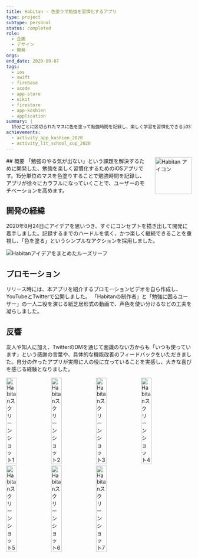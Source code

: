 ```yaml
---
title: Habitan - 色塗りで勉強を習慣化するアプリ
type: project
subtype: personal
status: completed
role:
  - 企画
  - デザイン
  - 開発
orgs:
end_date: 2020-09-07
tags:
  - ios
  - swift
  - firebase
  - xcode
  - app-store
  - uikit
  - firestore
  - app-koshien
  - application
summary: |
  15分ごとに区切られたマスに色を塗って勉強時間を記録し、楽しく学習を習慣化できるiOSアプリ。アプリ甲子園2020ファイナリスト、Life is Tech! スクールカップ最高賞（ゴールドアワード）受賞。
achievements:
  - activity_app_koshien_2020
  - activity_lit_school_cup_2020
---
```


<img src="linked_assets/10_Projects/Personal/habitan/assets/habitan_icon.jpg" alt="Habitan アイコン" style="float: right; width: 100px; margin-left: 16px;">
## 概要
「勉強のやる気が出ない」という課題を解決するために開発した、勉強を楽しく習慣化するためのiOSアプリです。15分単位のマスを色塗りすることで勉強時間を記録し、アプリが徐々にカラフルになっていくことで、ユーザーのモチベーションを高めます。

## 開発の経緯
2020年8月24日にアイデアを思いつき、すぐにコンセプトを描き出して開発に着手しました。記録するまでのハードルを低く、かつ楽しく継続できることを重視し、「色を塗る」というシンプルなアクションを採用しました。

![Habitanアイデアをまとめたルーズリーフ](linked_assets/10_Projects/Personal/habitan/assets/habitan_idea_looseleaf.jpg)

## プロモーション
リリース時には、本アプリを紹介するプロモーションビデオを自ら作成し、YouTubeとTwitterで公開しました。
「Habitanの制作者」と「勉強に困るユーザー」の一人二役を演じる紙芝居形式の動画で、声色を使い分けるなどの工夫を凝らしました。

## 反響
友人や知人に加え、TwitterのDMを通じて面識のない方からも「いつも使っています」という感謝の言葉や、具体的な機能改善のフィードバックをいただきました。自分の作ったアプリが実際に人の役に立っていることを実感し、大きな喜びを感じる経験となりました。

<div style="display: flex; gap: 1px;">
    <img src="linked_assets/10_Projects/Personal/habitan/assets/habitan_ss_1.jpg" alt="Habitanスクリーンショット1" width="24%">
    <img src="linked_assets/10_Projects/Personal/habitan/assets/habitan_ss_2.jpg" alt="Habitanスクリーンショット2" width="24%">
    <img src="linked_assets/10_Projects/Personal/habitan/assets/habitan_ss_3.jpg" alt="Habitanスクリーンショット3" width="24%">
    <img src="linked_assets/10_Projects/Personal/habitan/assets/habitan_ss_4.jpg" alt="Habitanスクリーンショット4" width="24%">
</div>
<div style="display: flex; gap: 1px; margin-top: 4px;">
    <img src="linked_assets/10_Projects/Personal/habitan/assets/habitan_ss_5.jpg" alt="Habitanスクリーンショット5" width="24%">
    <img src="linked_assets/10_Projects/Personal/habitan/assets/habitan_ss_6.jpg" alt="Habitanスクリーンショット6" width="24%">
    <img src="linked_assets/10_Projects/Personal/habitan/assets/habitan_ss_7.jpg" alt="Habitanスクリーンショット7" width="24%">
</div>
